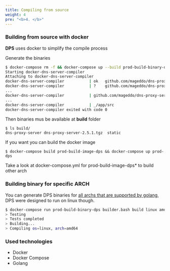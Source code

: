```yaml
---
title: Compiling from source
weight: 4
pre: "<b>4. </b>"
---
```


### Building from source with docker

**DPS** uses docker to simplify the compile process

Generate the binaries

```bash
$ docker-compose rm -f && docker-compose up --build prod-build-binary-dps
Starting docker-dns-server-compiler
Attaching to docker-dns-server-compiler
docker-dns-server-compiler           | ok  	github.com/mageddo/dns-proxy-server/conf	0.008s
docker-dns-server-compiler           | ?   	github.com/mageddo/dns-proxy-server/controller	[no test files]
...
docker-dns-server-compiler           | github.com/mageddo/dns-proxy-server/flags
...
docker-dns-server-compiler           | _/app/src
docker-dns-server-compiler exited with code 0
```

Then binaries mus be available at **build** folder

```
$ ls build/
dns-proxy-server dns-proxy-server-2.5.1.tgz  static
``` 

If you want you can build the docker image

```
$ docker-compose build prod-build-image-dps && docker-compose up prod-dps
```

Take a look at docker-compose.yml for prod-build-image-dps* to build other arch 

### Building binary for specific ARCH

You can generate DPS binaries for [all archs that are supported by golang](https://golang.org/doc/install/source#environment),
DPS were designed to run on linux though.

```bash
$ docker-compose run prod-build-binary-dps builder.bash build linux amd64
> Testing
> Tests completed
> Building...
> Compiling os=linux, arch=amd64
```

### Used technologies 

* Docker
* Docker Compose
* Golang
